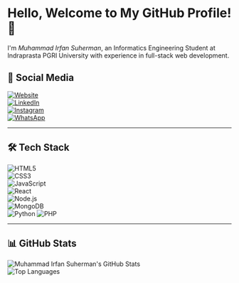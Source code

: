 # Hello, Welcome to My GitHub Profile! 👋

I'm _Muhammad Irfan Suherman_, an Informatics Engineering Student at Indraprasta PGRI University with experience in full-stack web development.

## 🔗 Social Media

[![Website](https://img.shields.io/badge/Website-000?style=for-the-badge&logo=Google-Chrome&logoColor=white)](https://portofolio-v3-ivory.vercel.app/)  
[![LinkedIn](https://img.shields.io/badge/LinkedIn-0A66C2?style=for-the-badge&logo=LinkedIn&logoColor=white)](https://www.linkedin.com/in/muhammad-irfan-suherman/)  
[![Instagram](https://img.shields.io/badge/Instagram-E4405F?style=for-the-badge&logo=instagram&logoColor=white)](https://www.instagram.com/irf.annss?igsh=MXdsdmMxa2U5d284Yg==)  
[![WhatsApp](https://img.shields.io/badge/WhatsApp-25D366?style=for-the-badge&logo=whatsapp&logoColor=white)](https://api.whatsapp.com/send/?phone=%2B6289629973589&text&type=phone_number&app_absent=0)

---

## 🛠 Tech Stack

![HTML5](https://img.shields.io/badge/HTML5-E34F26?style=for-the-badge&logo=html5&logoColor=white)  
![CSS3](https://img.shields.io/badge/CSS3-1572B6?style=for-the-badge&logo=css3&logoColor=white)  
![JavaScript](https://img.shields.io/badge/JavaScript-F7DF1E?style=for-the-badge&logo=javascript&logoColor=black)  
![React](https://img.shields.io/badge/React-61DAFB?style=for-the-badge&logo=react&logoColor=black)  
![Node.js](https://img.shields.io/badge/Node.js-339933?style=for-the-badge&logo=node.js&logoColor=white)  
![MongoDB](https://img.shields.io/badge/MongoDB-47A248?style=for-the-badge&logo=mongodb&logoColor=white)  
![Python](https://img.shields.io/badge/Python-3776AB?style=for-the-badge&logo=python&logoColor=white)
![PHP](https://img.shields.io/badge/PHP-777BB4?style=for-the-badge&logo=php&logoColor=white)

---

## 📊 GitHub Stats

![Muhammad Irfan Suherman's GitHub Stats](https://github-readme-stats.vercel.app/api?username=Irfan-gitbash&show_icons=true&theme=dark)  
![Top Languages](https://github-readme-stats.vercel.app/api/top-langs/?username=Irfan-gitbash&layout=compact&theme=dark)
